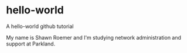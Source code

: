 # hello-world
A hello-world github tutorial


My name is Shawn Roemer and I'm studying network administration and support at Parkland.

